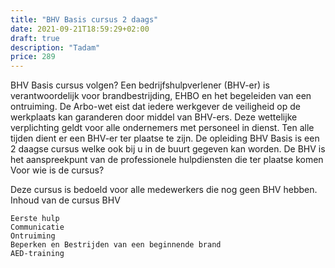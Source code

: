 ```yaml
---
title: "BHV Basis cursus 2 daags"
date: 2021-09-21T18:59:29+02:00
draft: true
description: "Tadam"
price: 289
---
```


BHV Basis cursus volgen? Een bedrijfshulpverlener (BHV-er) is verantwoordelijk voor brandbestrijding, EHBO en het begeleiden van een ontruiming. De Arbo-wet eist dat iedere werkgever de veiligheid op de werkplaats kan garanderen door middel van BHV-ers. Deze wettelijke verplichting geldt voor alle ondernemers met personeel in dienst. Ten alle tijden dient er een BHV-er ter plaatse te zijn. De opleiding BHV Basis is een 2 daagse cursus welke ook bij u in de buurt gegeven kan worden. De BHV is het aanspreekpunt van de professionele hulpdiensten die ter plaatse komen
Voor wie is de cursus?

Deze cursus is bedoeld voor alle medewerkers die nog geen BHV hebben.
Inhoud van de cursus BHV

    Eerste hulp
    Communicatie
    Ontruiming
    Beperken en Bestrijden van een beginnende brand
    AED-training
